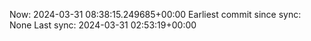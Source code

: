 Now: 2024-03-31 08:38:15.249685+00:00 Earliest commit since sync: None Last sync: 2024-03-31 02:53:19+00:00
